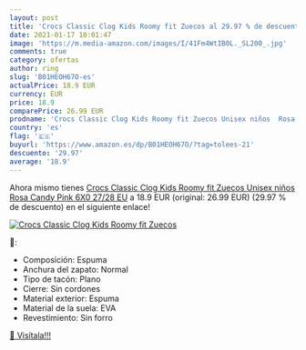 ```yaml
---
layout: post
title: 'Crocs Classic Clog Kids Roomy fit Zuecos al 29.97 % de descuento'
date: 2021-01-17 10:01:47
image: 'https://m.media-amazon.com/images/I/41Fm4WtIB0L._SL200_.jpg'
comments: true
category: ofertas
author: ring
slug: 'B01HEOH67O-es'
actualPrice: 18.9 EUR
currency: EUR
price: 18.9
comparePrice: 26.99 EUR
prodname: 'Crocs Classic Clog Kids Roomy fit Zuecos Unisex niños  Rosa  Candy Pink 6X0   27/28 EU'
country: 'es'
flag: '🇪🇸'
buyurl: 'https://www.amazon.es/dp/B01HEOH67O/?tag=tolees-21'
descuento: '29.97'
average: '18.9'
---
```


Ahora mismo tienes [Crocs Classic Clog Kids Roomy fit Zuecos Unisex niños  Rosa  Candy Pink 6X0   27/28 EU](https://www.amazon.es/dp/B01HEOH67O/?tag=tolees-21) a 18.9 EUR (original: 26.99 EUR) (29.97 %  de descuento) en el siguiente enlace!

[![Crocs Classic Clog Kids Roomy fit Zuecos](https://m.media-amazon.com/images/I/41Fm4WtIB0L._SL200_.jpg)](https://www.amazon.es/dp/B01HEOH67O/?tag=tolees-21)

🔎:

- Composición: Espuma
- Anchura del zapato: Normal
- Tipo de tacón: Plano
- Cierre: Sin cordones
- Material exterior: Espuma
- Material de la suela: EVA
- Revestimiento: Sin forro

[🛒 Visítala!!!](https://www.amazon.es/dp/B01HEOH67O/?tag=tolees-21)
